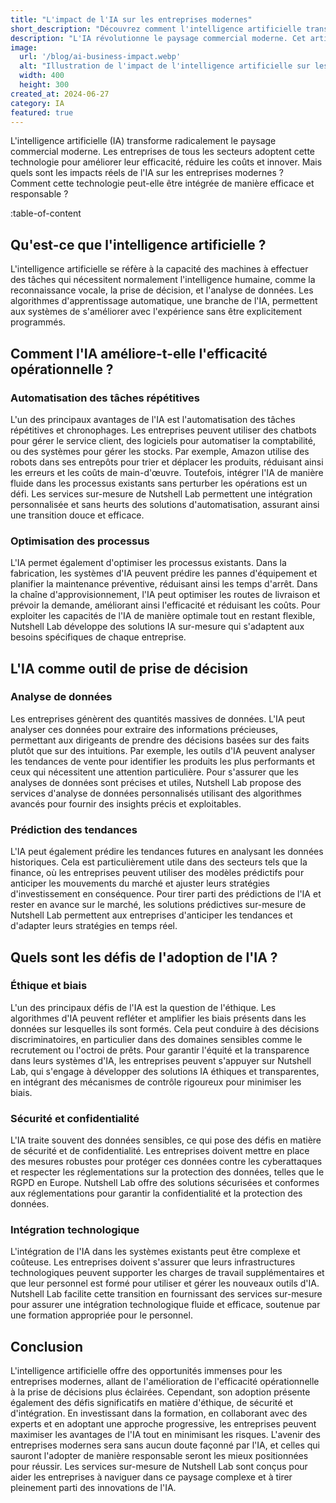 ```yaml
---
title: "L'impact de l'IA sur les entreprises modernes"
short_description: "Découvrez comment l'intelligence artificielle transforme les entreprises en améliorant l'efficacité, la prise de décision et en relevant les défis technologiques et éthiques."
description: "L'IA révolutionne le paysage commercial moderne. Cet article explore ses impacts, les défis de son adoption et comment les services sur-mesure de Nutshell Lab peuvent aider les entreprises à intégrer l'IA de manière efficace et responsable."
image:
  url: '/blog/ai-business-impact.webp'
  alt: "Illustration de l'impact de l'intelligence artificielle sur les entreprises"
  width: 400
  height: 300
created_at: 2024-06-27
category: IA
featured: true
---
```


L'intelligence artificielle (IA) transforme radicalement le paysage commercial moderne. Les entreprises de tous les secteurs adoptent cette technologie pour améliorer leur efficacité, réduire les coûts et innover. Mais quels sont les impacts réels de l'IA sur les entreprises modernes ? Comment cette technologie peut-elle être intégrée de manière efficace et responsable ?

:table-of-content

## Qu'est-ce que l'intelligence artificielle ?

L'intelligence artificielle se réfère à la capacité des machines à effectuer des tâches qui nécessitent normalement l'intelligence humaine, comme la reconnaissance vocale, la prise de décision, et l'analyse de données. Les algorithmes d'apprentissage automatique, une branche de l'IA, permettent aux systèmes de s'améliorer avec l'expérience sans être explicitement programmés.

## Comment l'IA améliore-t-elle l'efficacité opérationnelle ?

### Automatisation des tâches répétitives

L'un des principaux avantages de l'IA est l'automatisation des tâches répétitives et chronophages. Les entreprises peuvent utiliser des chatbots pour gérer le service client, des logiciels pour automatiser la comptabilité, ou des systèmes pour gérer les stocks. Par exemple, Amazon utilise des robots dans ses entrepôts pour trier et déplacer les produits, réduisant ainsi les erreurs et les coûts de main-d'œuvre. Toutefois, intégrer l'IA de manière fluide dans les processus existants sans perturber les opérations est un défi. Les services sur-mesure de Nutshell Lab permettent une intégration personnalisée et sans heurts des solutions d'automatisation, assurant ainsi une transition douce et efficace.

### Optimisation des processus

L'IA permet également d'optimiser les processus existants. Dans la fabrication, les systèmes d'IA peuvent prédire les pannes d'équipement et planifier la maintenance préventive, réduisant ainsi les temps d'arrêt. Dans la chaîne d'approvisionnement, l'IA peut optimiser les routes de livraison et prévoir la demande, améliorant ainsi l'efficacité et réduisant les coûts. Pour exploiter les capacités de l'IA de manière optimale tout en restant flexible, Nutshell Lab développe des solutions IA sur-mesure qui s'adaptent aux besoins spécifiques de chaque entreprise.

## L'IA comme outil de prise de décision

### Analyse de données

Les entreprises génèrent des quantités massives de données. L'IA peut analyser ces données pour extraire des informations précieuses, permettant aux dirigeants de prendre des décisions basées sur des faits plutôt que sur des intuitions. Par exemple, les outils d'IA peuvent analyser les tendances de vente pour identifier les produits les plus performants et ceux qui nécessitent une attention particulière. Pour s'assurer que les analyses de données sont précises et utiles, Nutshell Lab propose des services d'analyse de données personnalisés utilisant des algorithmes avancés pour fournir des insights précis et exploitables.

### Prédiction des tendances

L'IA peut également prédire les tendances futures en analysant les données historiques. Cela est particulièrement utile dans des secteurs tels que la finance, où les entreprises peuvent utiliser des modèles prédictifs pour anticiper les mouvements du marché et ajuster leurs stratégies d'investissement en conséquence. Pour tirer parti des prédictions de l'IA et rester en avance sur le marché, les solutions prédictives sur-mesure de Nutshell Lab permettent aux entreprises d'anticiper les tendances et d'adapter leurs stratégies en temps réel.

## Quels sont les défis de l'adoption de l'IA ?

### Éthique et biais

L'un des principaux défis de l'IA est la question de l'éthique. Les algorithmes d'IA peuvent refléter et amplifier les biais présents dans les données sur lesquelles ils sont formés. Cela peut conduire à des décisions discriminatoires, en particulier dans des domaines sensibles comme le recrutement ou l'octroi de prêts. Pour garantir l'équité et la transparence dans leurs systèmes d'IA, les entreprises peuvent s'appuyer sur Nutshell Lab, qui s'engage à développer des solutions IA éthiques et transparentes, en intégrant des mécanismes de contrôle rigoureux pour minimiser les biais.

### Sécurité et confidentialité

L'IA traite souvent des données sensibles, ce qui pose des défis en matière de sécurité et de confidentialité. Les entreprises doivent mettre en place des mesures robustes pour protéger ces données contre les cyberattaques et respecter les réglementations sur la protection des données, telles que le RGPD en Europe. Nutshell Lab offre des solutions sécurisées et conformes aux réglementations pour garantir la confidentialité et la protection des données.

### Intégration technologique

L'intégration de l'IA dans les systèmes existants peut être complexe et coûteuse. Les entreprises doivent s'assurer que leurs infrastructures technologiques peuvent supporter les charges de travail supplémentaires et que leur personnel est formé pour utiliser et gérer les nouveaux outils d'IA. Nutshell Lab facilite cette transition en fournissant des services sur-mesure pour assurer une intégration technologique fluide et efficace, soutenue par une formation appropriée pour le personnel.

## Conclusion

L'intelligence artificielle offre des opportunités immenses pour les entreprises modernes, allant de l'amélioration de l'efficacité opérationnelle à la prise de décisions plus éclairées. Cependant, son adoption présente également des défis significatifs en matière d'éthique, de sécurité et d'intégration. En investissant dans la formation, en collaborant avec des experts et en adoptant une approche progressive, les entreprises peuvent maximiser les avantages de l'IA tout en minimisant les risques. L'avenir des entreprises modernes sera sans aucun doute façonné par l'IA, et celles qui sauront l'adopter de manière responsable seront les mieux positionnées pour réussir. Les services sur-mesure de Nutshell Lab sont conçus pour aider les entreprises à naviguer dans ce paysage complexe et à tirer pleinement parti des innovations de l'IA.
